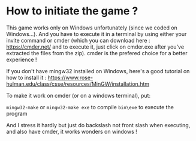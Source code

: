 # How to initiate the game ?

This game works only on Windows unfortunately (since we coded on Windows...). And you have to execute it in a terminal by using either your invite command or cmder (which you can download here : https://cmder.net/ and to execute it, just click on cmder.exe after you've extracted the files from the zip). cmder is the prefered choice for a better experience !

If you don't have mingw32 installed on Windows, here's a good tutorial on how to install it :
https://www.rose-hulman.edu/class/csse/resources/MinGW/installation.htm



To make it work on cmder (or on a windows terminal), put:

```mingw32-make``` or ```mingw32-make exe```
to compile
```bin\exe```
to execute the program

And I stress it hardly but just do backslash not front slash when executing, and also have cmder, it works wonders on windows !